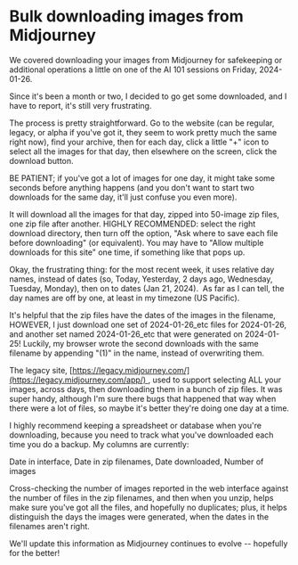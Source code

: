 # Bulk downloading images from Midjourney

We covered downloading your images from Midjourney for safekeeping or additional operations a little on one of the AI 101 sessions on Friday, 2024-01-26.

Since it's been a month or two, I decided to go get some downloaded, and I have to report, it's still very frustrating.

The process is pretty straightforward. Go to the website (can be regular, legacy, or alpha if you've got it, they seem to work pretty much the same right now), find your archive, then for each day, click a little "+" icon to select all the images for that day, then elsewhere on the screen, click the download button.

BE PATIENT; if you've got a lot of images for one day, it might take some seconds before anything happens (and you don't want to start two downloads for the same day, it'll just confuse you even more).

It will download all the images for that day, zipped into 50-image zip files, one zip file after another. HIGHLY RECOMMENDED: select the right download directory, then turn off the option, "Ask where to save each file before downloading" (or equivalent). You may have to "Allow multiple downloads for this site" one time, if something like that pops up.

Okay, the frustrating thing: for the most recent week, it uses relative day names, instead of dates (so, Today, Yesterday, 2 days ago, Wednesday, Tuesday, Monday), then on to dates (Jan 21, 2024).  As far as I can tell, the day names are off by one, at least in my timezone (US Pacific).

It's helpful that the zip files have the dates of the images in the filename, HOWEVER, I just download one set of 2024-01-26_etc files for 2024-01-26, and another set named 2024-01-26_etc that were generated on 2024-01-25! Luckily, my browser wrote the second downloads with the same filename by appending "(1)" in the name, instead of overwriting them.

The legacy site, [https://legacy.midjourney.com/](https://legacy.midjourney.com/app/) , used to support selecting ALL your images, across days, then downloading them in a bunch of zip files. It was super handy, although I'm sure there bugs that happened that way when there were a lot of files, so maybe it's better they're doing one day at a time.  
  
I highly recommend keeping a spreadsheet or database when you're downloading, because you need to track what you've downloaded each time you do a backup. My columns are currently:

Date in interface, Date in zip filenames, Date downloaded, Number of images  

Cross-checking the number of images reported in the web interface against the number of files in the zip filenames, and then when you unzip, helps make sure you've got all the files, and hopefully no duplicates; plus, it helps distinguish the days the images were generated, when the dates in the filenames aren't right.

We'll update this information as Midjourney continues to evolve -- hopefully for the better!